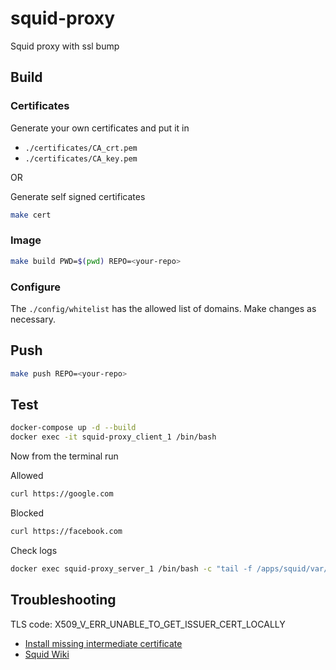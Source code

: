 # squid-proxy

Squid proxy with ssl bump

## Build

### Certificates

Generate your own certificates and put it in

- `./certificates/CA_crt.pem`
- `./certificates/CA_key.pem`

OR

Generate self signed certificates

```bash
make cert
```

### Image

```bash
make build PWD=$(pwd) REPO=<your-repo>
```

### Configure

The `./config/whitelist` has the allowed list of domains. Make changes as necessary.

## Push

```bash
make push REPO=<your-repo>
```

## Test

```bash
docker-compose up -d --build
docker exec -it squid-proxy_client_1 /bin/bash
```

Now from the terminal run

Allowed

```bash
curl https://google.com
```

Blocked

```bash
curl https://facebook.com
```

Check logs

```bash
docker exec squid-proxy_server_1 /bin/bash -c "tail -f /apps/squid/var/logs/access.log" 
```

## Troubleshooting

TLS code: X509_V_ERR_UNABLE_TO_GET_ISSUER_CERT_LOCALLY

- [Install missing intermediate certificate](https://docs.diladele.com/faq/squid/fix_unable_to_get_issuer_cert_locally.html)
- [Squid Wiki](https://wiki.squid-cache.org/ConfigExamples/Intercept/SslBumpExplicit#Alternative_trust_roots)
